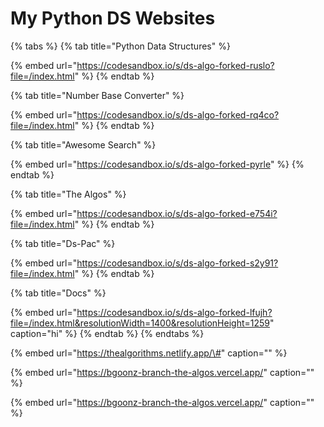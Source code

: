 # My Python DS Websites

{% tabs %} {% tab title="Python Data Structures" %}

{% embed url="https://codesandbox.io/s/ds-algo-forked-ruslo?file=/index.html" %} {% endtab %}

{% tab title="Number Base Converter" %}

{% embed url="https://codesandbox.io/s/ds-algo-forked-rq4co?file=/index.html" %} {% endtab %}

{% tab title="Awesome Search" %}

{% embed url="https://codesandbox.io/s/ds-algo-forked-pyrle" %} {% endtab %}

{% tab title="The Algos" %}

{% embed url="https://codesandbox.io/s/ds-algo-forked-e754i?file=/index.html" %} {% endtab %}

{% tab title="Ds-Pac" %}

{% embed url="https://codesandbox.io/s/ds-algo-forked-s2y91?file=/index.html" %} {% endtab %}

{% tab title="Docs" %}

{% embed url="https://codesandbox.io/s/ds-algo-forked-lfujh?file=/index.html&resolutionWidth=1400&resolutionHeight=1259" caption="hi" %} {% endtab %} {% endtabs %}

{% embed url="https://thealgorithms.netlify.app/\#" caption="" %}

{% embed url="https://bgoonz-branch-the-algos.vercel.app/" caption="" %}

{% embed url="https://bgoonz-branch-the-algos.vercel.app/" caption="" %}
